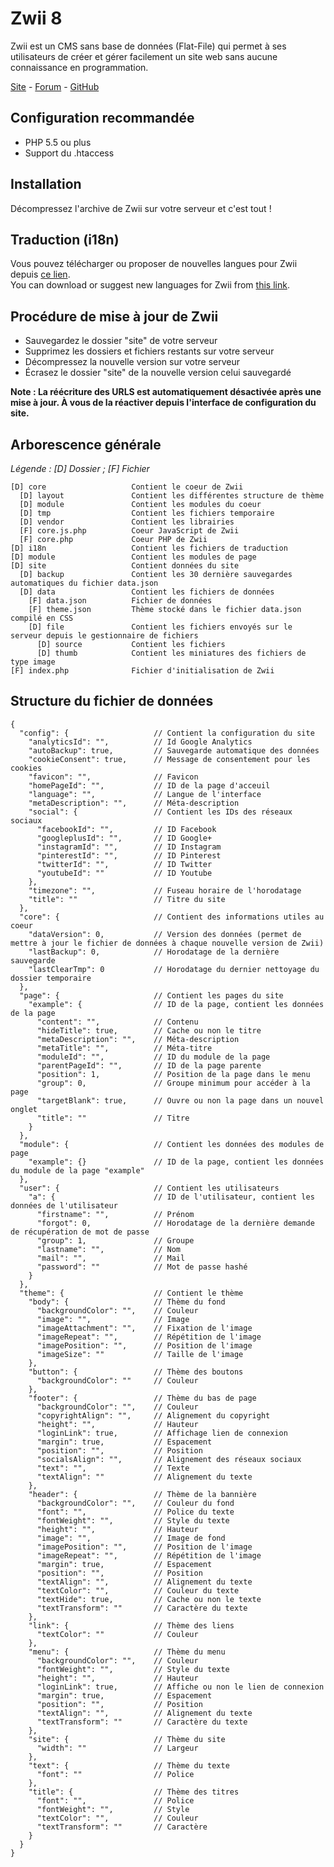 # Zwii 8

Zwii est un CMS sans base de données (Flat-File) qui permet à ses utilisateurs de créer et gérer facilement un site web sans aucune connaissance en programmation.

[Site](http://zwiicms.com/) - [Forum](http://forum.zwiicms.com/) - [GitHub](https://github.com/remijean/ZwiiCMS/)

## Configuration recommandée

* PHP 5.5 ou plus
* Support du .htaccess

## Installation

Décompressez l'archive de Zwii sur votre serveur et c'est tout !

## Traduction (i18n)

Vous pouvez télécharger ou proposer de nouvelles langues pour Zwii depuis [ce lien](https://github.com/remijean/ZwiiCMS-i18n).  
You can download or suggest new languages ​​for Zwii from [this link](https://github.com/remijean/ZwiiCMS-i18n).

## Procédure de mise à jour de Zwii

* Sauvegardez le dossier "site" de votre serveur
* Supprimez les dossiers et fichiers restants sur votre serveur
* Décompressez la nouvelle version sur votre serveur
* Écrasez le dossier "site" de la nouvelle version celui sauvegardé

**Note : La réécriture des URLS est automatiquement désactivée après une mise à jour. À vous de la réactiver depuis l'interface de configuration du site.**

## Arborescence générale

*Légende : [D] Dossier ; [F] Fichier*

```text
[D] core                   Contient le coeur de Zwii
  [D] layout               Contient les différentes structure de thème
  [D] module               Contient les modules du coeur
  [D] tmp                  Contient les fichiers temporaire
  [D] vendor               Contient les librairies
  [F] core.js.php          Coeur JavaScript de Zwii
  [F] core.php             Coeur PHP de Zwii
[D] i18n                   Contient les fichiers de traduction
[D] module                 Contient les modules de page
[D] site                   Contient données du site
  [D] backup               Contient les 30 dernière sauvegardes automatiques du fichier data.json
  [D] data                 Contient les fichiers de données
    [F] data.json          Fichier de données
    [F] theme.json         Thème stocké dans le fichier data.json compilé en CSS
    [D] file               Contient les fichiers envoyés sur le serveur depuis le gestionnaire de fichiers
      [D] source           Contient les fichiers
      [D] thumb            Contient les miniatures des fichiers de type image
[F] index.php              Fichier d'initialisation de Zwii
```

## Structure du fichier de données
```text
{
  "config": {                   // Contient la configuration du site
    "analyticsId": "",          // Id Google Analytics
    "autoBackup": true,         // Sauvegarde automatique des données
    "cookieConsent": true,      // Message de consentement pour les cookies
    "favicon": "",              // Favicon
    "homePageId": "",           // ID de la page d'acceuil
    "language": "",             // Langue de l'interface
    "metaDescription": "",      // Méta-description
    "social": {                 // Contient les IDs des réseaux sociaux
      "facebookId": "",         // ID Facebook
      "googleplusId": "",       // ID Google+
      "instagramId": "",        // ID Instagram
      "pinterestId": "",        // ID Pinterest
      "twitterId": "",          // ID Twitter
      "youtubeId": ""           // ID Youtube
    },
    "timezone": "",             // Fuseau horaire de l'horodatage
    "title": ""                 // Titre du site
  },
  "core": {                     // Contient des informations utiles au coeur
    "dataVersion": 0,           // Version des données (permet de mettre à jour le fichier de données à chaque nouvelle version de Zwii)
    "lastBackup": 0,            // Horodatage de la dernière sauvegarde
    "lastClearTmp": 0           // Horodatage du dernier nettoyage du dossier temporaire
  },
  "page": {                     // Contient les pages du site
    "example": {                // ID de la page, contient les données de la page
      "content": "",            // Contenu
      "hideTitle": true,        // Cache ou non le titre
      "metaDescription": "",    // Méta-description
      "metaTitle": "",          // Méta-titre
      "moduleId": "",           // ID du module de la page
      "parentPageId": "",       // ID de la page parente
      "position": 1,            // Position de la page dans le menu
      "group": 0,               // Groupe minimum pour accéder à la page
      "targetBlank": true,      // Ouvre ou non la page dans un nouvel onglet
      "title": ""               // Titre
    }
  },
  "module": {                   // Contient les données des modules de page
    "example": {}               // ID de la page, contient les données du module de la page "example"
  },
  "user": {                     // Contient les utilisateurs
    "a": {                      // ID de l'utilisateur, contient les données de l'utilisateur
      "firstname": "",          // Prénom
      "forgot": 0,              // Horodatage de la dernière demande de récupération de mot de passe
      "group": 1,               // Groupe
      "lastname": "",           // Nom
      "mail": "",               // Mail
      "password": ""            // Mot de passe hashé
    }
  },
  "theme": {                    // Contient le thème
    "body": {                   // Thème du fond
      "backgroundColor": "",    // Couleur
      "image": "",              // Image
      "imageAttachment": "",    // Fixation de l'image
      "imageRepeat": "",        // Répétition de l'image
      "imagePosition": "",      // Position de l'image
      "imageSize": ""           // Taille de l'image
    },
    "button": {                 // Thème des boutons
      "backgroundColor": ""     // Couleur
    },
    "footer": {                 // Thème du bas de page
      "backgroundColor": "",    // Couleur
      "copyrightAlign": "",     // Alignement du copyright
      "height": "",             // Hauteur
      "loginLink": true,        // Affichage lien de connexion
      "margin": true,           // Espacement
      "position": "",           // Position
      "socialsAlign": "",       // Alignement des réseaux sociaux
      "text": "",               // Texte
      "textAlign": ""           // Alignement du texte
    },
    "header": {                 // Thème de la bannière
      "backgroundColor": "",    // Couleur du fond
      "font": "",               // Police du texte
      "fontWeight": "",         // Style du texte
      "height": "",             // Hauteur
      "image": "",              // Image de fond
      "imagePosition": "",      // Position de l'image
      "imageRepeat": "",        // Répétition de l'image
      "margin": true,           // Espacement
      "position": "",           // Position
      "textAlign": "",          // Alignement du texte
      "textColor": "",          // Couleur du texte
      "textHide": true,         // Cache ou non le texte
      "textTransform": ""       // Caractère du texte
    },
    "link": {                   // Thème des liens
      "textColor": ""           // Couleur
    },
    "menu": {                   // Thème du menu
      "backgroundColor": "",    // Couleur
      "fontWeight": "",         // Style du texte
      "height": "",             // Hauteur
      "loginLink": true,        // Affiche ou non le lien de connexion
      "margin": true,           // Espacement
      "position": "",           // Position
      "textAlign": "",          // Alignement du texte
      "textTransform": ""       // Caractère du texte
    },
    "site": {                   // Thème du site
      "width": ""               // Largeur
    },
    "text": {                   // Thème du texte
      "font": ""                // Police
    },
    "title": {                  // Thème des titres
      "font": "",               // Police
      "fontWeight": "",         // Style
      "textColor": "",          // Couleur
      "textTransform": ""       // Caractère
    }
  }
}
```